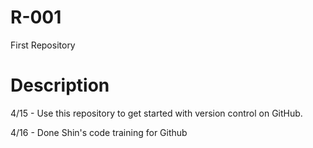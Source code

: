 # R-001
First Repository

# Description
4/15 - Use this repository to get started with version control on GitHub.

4/16 - Done Shin's code training for Github